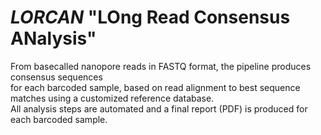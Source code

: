 *LORCAN* "LOng Read Consensus ANalysis" 	 
======================================        


From basecalled nanopore reads in FASTQ format, the pipeline produces consensus sequences     
for each barcoded sample, based on read alignment to best sequence matches using a customized reference database.  
All analysis steps are automated and a final report (PDF) is produced for each barcoded sample. 
